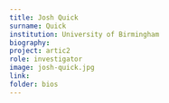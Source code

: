 ```yaml
---
title: Josh Quick
surname: Quick
institution: University of Birmingham
biography:
project: artic2
role: investigator
image: josh-quick.jpg
link: 
folder: bios
---
```

